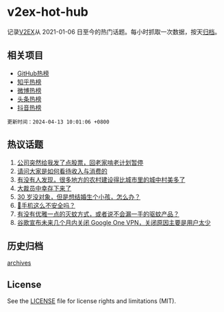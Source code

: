 # v2ex-hot-hub

 记录[V2EX](https://www.v2ex.com/)从 2021-01-06 日至今的热门话题。每小时抓取一次数据，按天[归档](archives)。
 
 ## 相关项目

- [GitHub热榜](https://github.com/it985/github-hot-hub)
- [知乎热榜](https://github.com/it985/zhihu-hot-hub)
- [微博热榜](https://github.com/it985/weibo-hot-hub)
- [头条热榜](https://github.com/it985/toutiao-hot-hub)
- [抖音热榜](https://github.com/it985/douyin-hot-hub)


 `更新时间：2024-04-13 10:01:06 +0800`

## 热议话题

1. [公司突然给我发了点股票，回老家啃老计划暂停](https://www.v2ex.com/t/1031908)
1. [请问大家是如何看待收入与消费的](https://www.v2ex.com/t/1031963)
1. [有没有人发现，很多地方的农村建设得比城市里的城中村美多了](https://www.v2ex.com/t/1031890)
1. [大裁员中幸存下来了](https://www.v2ex.com/t/1031849)
1. [30 岁没对象，但是想结婚生个小孩，怎么办？](https://www.v2ex.com/t/1032017)
1. [🍎手机这么不安全吗？](https://www.v2ex.com/t/1031884)
1. [有没有优雅一点的灭蚊方式，或者说不会漏一手的驱蚊产品？](https://www.v2ex.com/t/1031947)
1. [谷歌宣布未来几个月内关闭 Google One VPN，关闭原因主要是用户太少](https://www.v2ex.com/t/1031866)

## 历史归档

[archives](archives)

## License

See the [LICENSE](LICENSE) file for license rights and limitations (MIT).
